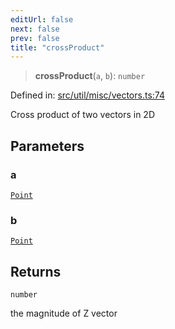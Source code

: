 ```yaml
---
editUrl: false
next: false
prev: false
title: "crossProduct"
---
```


> **crossProduct**(`a`, `b`): `number`

Defined in: [src/util/misc/vectors.ts:74](https://github.com/fabricjs/fabric.js/blob/8206f10a405480a7ba988ff6cfdde6412c1f13f8/src/util/misc/vectors.ts#L74)

Cross product of two vectors in 2D

## Parameters

### a

[`Point`](/api/classes/point/)

### b

[`Point`](/api/classes/point/)

## Returns

`number`

the magnitude of Z vector
